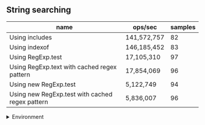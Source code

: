## String searching

|name|ops/sec|samples|
|-|-|-|
|Using includes|141,572,757|82|
|Using indexof|146,185,452|83|
|Using RegExp.test|17,105,310|97|
|Using RegExp.text with cached regex pattern|17,854,069|96|
|Using new RegExp.test|5,122,749|94|
|Using new RegExp.test with cached regex pattern|5,836,007|96|


<details>
<summary>Environment</summary>

* __Machine:__ linux x64 | 4 vCPUs | 15.2GB Mem
* __Run:__ Sat May 04 2024 01:41:26 GMT+0000 (Coordinated Universal Time)
</details>

<!--
{"environment":{"platform":"linux","arch":"x64","cpus":4,"totalMemory":15.245216369628906},"benchmarks":[{"name":"Using includes","opsSec":141572757.1135388,"samples":5},{"name":"Using indexof","opsSec":146185451.94899634,"samples":7},{"name":"Using RegExp.test","opsSec":17105310.036777463,"samples":6},{"name":"Using RegExp.text with cached regex pattern","opsSec":17854068.77976062,"samples":5},{"name":"Using new RegExp.test","opsSec":5122748.6367733665,"samples":4},{"name":"Using new RegExp.test with cached regex pattern","opsSec":5836006.53829842,"samples":5}]}-->
